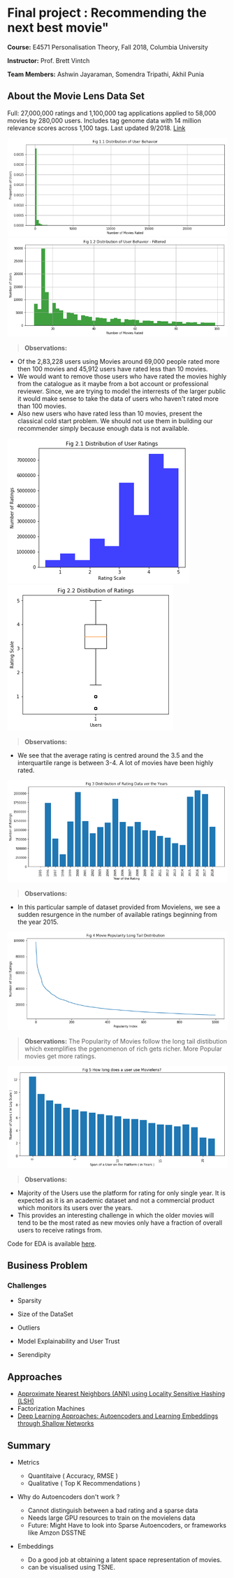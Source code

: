 # Final project : Recommending the next best movie" 

**Course:** E4571 Personalisation Theory, Fall 2018, Columbia University

**Instructor:** Prof. Brett Vintch

**Team Members:** Ashwin Jayaraman, Somendra Tripathi, Akhil Punia

## About the Movie Lens Data Set

Full: 27,000,000 ratings and 1,100,000 tag applications applied to 58,000 movies by 280,000 users. Includes tag genome data with 14 million relevance scores across 1,100 tags. Last updated 9/2018. [Link](http://grouplens.org/datasets/movielens/latest/)

![fig1](fig/fig11.png)
![fig2](fig/fig12.png)

> **Observations:**
- Of the 2,83,228 users using Movies around 69,000 people rated more then 100 movies and 45,912 users have rated less than 10 movies.
- We would want to remove those users who have rated the movies highly from the catalogue as it maybe from a bot account or professional reviewer. Since, we are trying to model the interrests of the larger public it would make sense to take the data of users who haven't rated more than 100 movies.
- Also new users who have rated less than 10 movies, present the classical cold start problem. We should not use them in building our recommender simply because enough data is not available.

![fig3](fig/fig21.png)
![fig4](fig/fig22.png)

> **Observations:**
- We see that the average rating is centred around the 3.5 and the interquartile range is between 3-4. A lot of movies have been highly rated.

![fig5](fig/fig3.png)

> **Observations:**
- In this particular sample of dataset provided from Movielens, we see a sudden resurgence in the number of available ratings beginning from the year 2015.

![fig6](fig/fig4.png)

> **Observations:**
The Popularity of Movies follow the long tail distibution which exemplifies the pgenomenon of rich gets richer. More Popular movies get more ratings.

![fig7](fig/fig5.png)
> **Observations:**
- Majority of the Users use the platform for rating for only single year. It is expected as it is an academic dataset and not a commercial product which monitors its users over the years.
- This provides an interesting challenge in which the older movies will tend to be the most rated as new movies only have a fraction of overall users to receive ratings from.

Code for EDA is available [here](eda.ipynb).

## Business Problem

### Challenges
- Sparsity

- Size of the DataSet

- Outliers

- Model Explainability and User Trust

- Serendipity

## Approaches
- [Approximate Nearest Neighbors (ANN) using Locality Sensitive Hashing (LSH)](ANN.md)
- Factorization Machines
- [Deep Learning Approaches: Autoencoders and Learning Embeddings through Shallow Networks](DeepLearning.md)

## Summary
- Metrics
  - Quantitaive ( Accuracy, RMSE )
  - Qualitative ( Top K Recommendations )

- Why do Autoencoders don't work ?
  - Cannot distinguish between a bad rating and a sparse data
  - Needs large GPU resources to train on the movielens data
  - Future: Might Have to look into Sparse Autoencoders, or frameworks like Amzon DSSTNE
- Embeddings
  - Do a good job at obtaining a latent space representation of movies.
  - can be visualised using TSNE.

